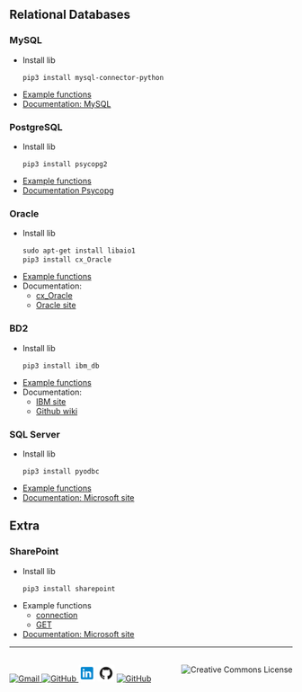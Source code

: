 ## Relational Databases

### MySQL
- Install lib
  ```shell
  pip3 install mysql-connector-python
  ```
- [Example functions](relational/mysql/connection_mysql.py)
- [Documentation: MySQL](https://dev.mysql.com/doc/connector-python/en/connector-python-introduction.html)

### PostgreSQL
- Install lib
  ```shell
  pip3 install psycopg2
  ```
- [Example functions](relational/postgres/connection_postgres.py)
- [Documentation Psycopg](https://www.psycopg.org/docs/)

### Oracle
- Install lib
  ```shell
  sudo apt-get install libaio1
  pip3 install cx_Oracle
  ```
- [Example functions](relational/oracle/connection_oracle.py)
- Documentation:
  - [cx_Oracle](https://cx-oracle.readthedocs.io/en/latest/)
  - [Oracle site](https://oracle.github.io/python-cx_Oracle/)

### BD2
- Install lib
  ```shell
  pip3 install ibm_db
  ```
- [Example functions](relational/db2/connection_db2.py)
- Documentation:
  - [IBM site](https://www.ibm.com/support/knowledgecenter/SSEPGG_11.5.0/com.ibm.swg.im.dbclient.python.doc/doc/c0054366.html)
  - [Github wiki](https://github.com/ibmdb/python-ibmdb/wiki)

### SQL Server
- Install lib
  ```shell
  pip3 install pyodbc
  ```
- [Example functions](relational/sqlserver/connection_sqlserver.py)
- [Documentation: Microsoft site](https://docs.microsoft.com/pt-br/azure/azure-sql/database/connect-query-python?tabs=windows)

## Extra
### SharePoint
- Install lib
  ```shell
  pip3 install sharepoint
  ```
- Example functions
  - [connection](extra_api/sharepoint)
  - [GET](extra_api/sharepoint)
- [Documentation: Microsoft site](https://docs.microsoft.com/en-us/sharepoint/dev)

---

<p  align="left">
<br/>
<a href="mailto:brunocampos01@gmail.com" target="_blank"><img src="https://github.com/brunocampos01/devops/blob/master/images/email.png" alt="Gmail" width="30">
</a>
<a href="https://stackoverflow.com/users/8329698/bruno-campos" target="_blank"><img src="https://github.com/brunocampos01/devops/blob/master/images/stackoverflow.png" alt="GitHub" width="30">
</a>
<a href="https://www.linkedin.com/in/brunocampos01" target="_blank"><img src="https://github.com/brunocampos01/devops/blob/master/images/linkedin.png" alt="LinkedIn" width="30"></a>
<a href="https://github.com/brunocampos01" target="_blank"><img src="https://github.com/brunocampos01/devops/blob/master/images/github.png" alt="GitHub" width="30"></a>
<a href="https://medium.com/@brunocampos01" target="_blank"><img src="https://github.com/brunocampos01/devops/blob/master/images/medium.png" alt="GitHub" width="30">
</a>
<a rel="license" href="http://creativecommons.org/licenses/by-sa/4.0/"><img alt="Creative Commons License" style="border-width:0" src="https://i.creativecommons.org/l/by-sa/4.0/88x31.png",  align="right" /></a><br/>
</p>

